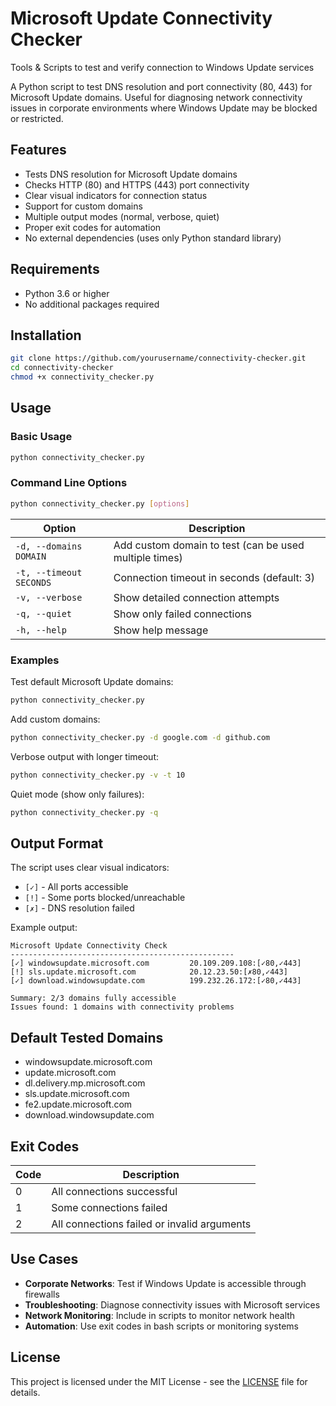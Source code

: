 # Microsoft Update Connectivity Checker
Tools &amp; Scripts to test and verify connection to Windows Update services

A Python script to test DNS resolution and port connectivity (80, 443) for Microsoft Update domains. Useful for diagnosing network connectivity issues in corporate environments where Windows Update may be blocked or restricted.

## Features
- Tests DNS resolution for Microsoft Update domains
- Checks HTTP (80) and HTTPS (443) port connectivity
- Clear visual indicators for connection status
- Support for custom domains
- Multiple output modes (normal, verbose, quiet)
- Proper exit codes for automation
- No external dependencies (uses only Python standard library)

## Requirements
- Python 3.6 or higher
- No additional packages required

## Installation
```bash
git clone https://github.com/yourusername/connectivity-checker.git
cd connectivity-checker
chmod +x connectivity_checker.py
```

## Usage

### Basic Usage

```bash
python connectivity_checker.py
```

### Command Line Options

```bash
python connectivity_checker.py [options]
```

| Option | Description |
|--------|-------------|
| `-d, --domains DOMAIN` | Add custom domain to test (can be used multiple times) |
| `-t, --timeout SECONDS` | Connection timeout in seconds (default: 3) |
| `-v, --verbose` | Show detailed connection attempts |
| `-q, --quiet` | Show only failed connections |
| `-h, --help` | Show help message |

### Examples

Test default Microsoft Update domains:
```bash
python connectivity_checker.py
```

Add custom domains:
```bash
python connectivity_checker.py -d google.com -d github.com
```

Verbose output with longer timeout:
```bash
python connectivity_checker.py -v -t 10
```

Quiet mode (show only failures):
```bash
python connectivity_checker.py -q
```

## Output Format

The script uses clear visual indicators:

- `[✓]` - All ports accessible
- `[!]` - Some ports blocked/unreachable  
- `[✗]` - DNS resolution failed

Example output:
```
Microsoft Update Connectivity Check
--------------------------------------------------
[✓] windowsupdate.microsoft.com         20.109.209.108:[✓80,✓443]
[!] sls.update.microsoft.com            20.12.23.50:[✗80,✓443]
[✓] download.windowsupdate.com          199.232.26.172:[✓80,✓443]

Summary: 2/3 domains fully accessible
Issues found: 1 domains with connectivity problems
```

## Default Tested Domains
- windowsupdate.microsoft.com
- update.microsoft.com
- dl.delivery.mp.microsoft.com
- sls.update.microsoft.com
- fe2.update.microsoft.com
- download.windowsupdate.com

## Exit Codes

| Code | Description |
|------|-------------|
| 0 | All connections successful |
| 1 | Some connections failed |
| 2 | All connections failed or invalid arguments |

## Use Cases
- **Corporate Networks**: Test if Windows Update is accessible through firewalls
- **Troubleshooting**: Diagnose connectivity issues with Microsoft services
- **Network Monitoring**: Include in scripts to monitor network health
- **Automation**: Use exit codes in bash scripts or monitoring systems

## License
This project is licensed under the MIT License - see the [LICENSE](LICENSE) file for details.

